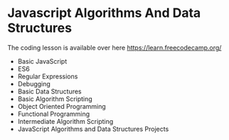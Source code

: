 # Javascript Algorithms And Data Structures

The coding lesson is available over here https://learn.freecodecamp.org/

- Basic JavaScript
- ES6
- Regular Expressions
- Debugging
- Basic Data Structures
- Basic Algorithm Scripting
- Object Oriented Programming
- Functional Programming
- Intermediate Algorithm Scripting
- JavaScript Algorithms and Data Structures Projects